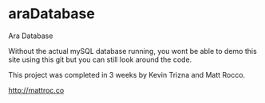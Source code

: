 araDatabase
===========

Ara Database

Without the actual mySQL database running, you wont be able to demo this site using this git but you can still look around the code.

This project was completed in 3 weeks by Kevin Trizna and Matt Rocco. 

http://mattroc.co
